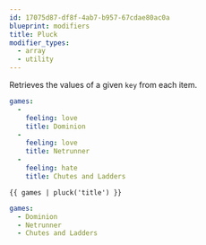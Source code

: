 ```yaml
---
id: 17075d87-df8f-4ab7-b957-67cdae80ac0a
blueprint: modifiers
title: Pluck
modifier_types:
  - array
  - utility
---
```

Retrieves the values of a given `key` from each item.

```yaml
games:
  -
    feeling: love
    title: Dominion
  -
    feeling: love
    title: Netrunner
  -
    feeling: hate
    title: Chutes and Ladders
```

```
{{ games | pluck('title') }}
```

```yaml
games:
  - Dominion
  - Netrunner
  - Chutes and Ladders
```